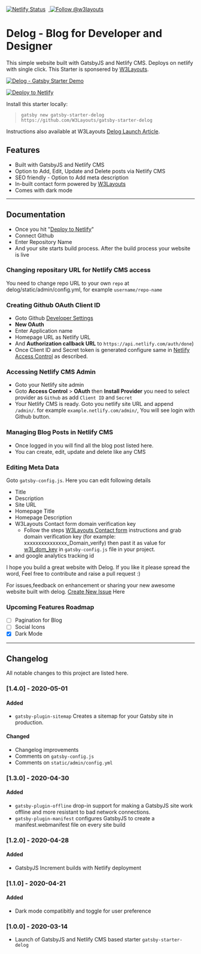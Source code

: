 [![Netlify Status](https://api.netlify.com/api/v1/badges/8ec719ad-c2f8-4529-b97d-e7561a9eaf33/deploy-status)](https://app.netlify.com/sites/delog-w3layouts/deploys) &nbsp;<a href="https://twitter.com/intent/follow?screen_name=w3layouts">
<img src="https://img.shields.io/twitter/follow/w3layouts.svg?label=Follow%20@w3layouts" alt="Follow @w3layouts" />
</a>

# Delog - Blog for Developer and Designer

This simple website built with GatsbyJS and Netlify CMS. Deploys on netlify with single click. This Starter is sponsered by [W3Layouts](https://w3layouts.com).

[![Delog - Gatsby Starter Demo](https://w3layouts.com/wp-content/uploads/2020/03/delog.jpg)](https://delog-w3layouts.netlify.com/)

[![Deploy to Netlify](https://www.netlify.com/img/deploy/button.svg)](https://app.netlify.com/start/deploy?repository=https://github.com/W3Layouts/gatsby-starter-delog)

Install this starter locally:

> `gatsby new gatsby-starter-delog https://github.com/W3Layouts/gatsby-starter-delog`

Instructions also available at W3Layouts [Delog Launch Article](https://w3layouts.com/articles/delog-gatsby-starter-netlify-cms/).

## Features

-   Built with GatsbyJS and Netlify CMS
-   Option to Add, Edit, Update and Delete posts via Netlify CMS
-   SEO friendly - Option to Add meta description
-   In-built contact form powered by [W3Layouts](https://w3layouts.com)
-   Comes with dark mode

---

## Documentation

-   Once you hit "[Deploy to Netlify](https://app.netlify.com/start/deploy?repository=https://github.com/W3Layouts/gatsby-starter-delog)"
-   Connect Github
-   Enter Repository Name
-   And your site starts build process. After the build process your website is live

### Changing repositary URL for Netlify CMS access

You need to change repo URL to your own `repo` at delog/static/admin/config.yml, for example `username/repo-name`

### Creating Github OAuth Client ID

-   Goto Github [Developer Settings](https://github.com/settings/developers)
-   **New OAuth**
-   Enter Application name
-   Homepage URL as Netlify URL
-   And **Authorization callback URL** to `https://api.netlify.com/auth/done`)
-   Once Client ID and Secret token is generated configure same in [Netlify Access Control](#accessing-netlify-cms-admin) as described.

### Accessing Netlify CMS Admin

-   Goto your Netlify site admin
-   Goto **Access Control** > **OAuth** then **Install Provider** you need to select provider as `Github` as add `Client ID` and `Secret`
-   Your Netlify CMS is ready. Goto you netlify site URL and append `/admin/`. for example `example.netlify.com/admin/`, You will see login with Github button.

### Managing Blog Posts in Netlify CMS

-   Once logged in you will find all the blog post listed here.
-   You can create, edit, update and delete like any CMS

### Editing Meta Data

Goto `gatsby-config.js`. Here you can edit following details

-   Title
-   Description
-   Site URL
-   Homepage Title
-   Homepage Description
-   W3Layouts Contact form domain verification key
    -   Follow the steps [W3Layouts Contact form](https://w3layouts.com/articles/introducing-contact-forms-for-static-websites/) instructions and grab domain verification key (for example: xxxxxxxxxxxxxxx_Domain_verify) then past it as value for [w3l_dom_key](https://github.com/W3Layouts/gatsby-starter-delog/blob/109b93b42385238da52cf46e8e80d8a77730e42d/gatsby-config.js#L18) in `gatsby-config.js` file in your project.
-   and google analytics tracking id

I hope you build a great website with Delog. If you like it please spread the word, Feel free to contribute and raise a pull request :)

For issues,feedback on enhancement or sharing your new awesome website built with delog. [Create New Issue](https://github.com/W3Layouts/delog/issues/new) Here

### Upcoming Features Roadmap

-   [ ] Pagination for Blog
-   [ ] Social Icons
-   [x] Dark Mode

---

## Changelog

All notable changes to this project are listed here.

### [1.4.0] - 2020-05-01

#### Added

-   `gatsby-plugin-sitemap` Creates a sitemap for your Gatsby site in production.

#### Changed

-   Changelog improvements
-   Comments on `gatsby-config.js`
-   Comments on `static/admin/config.yml`

### [1.3.0] - 2020-04-30

#### Added

-   `gatsby-plugin-offline` drop-in support for making a GatsbyJS site work offline and more resistant to bad network connections.
-   `gatsby-plugin-manifest` configures GatsbyJS to create a manifest.webmanifest file on every site build

### [1.2.0] - 2020-04-28

#### Added

-   GatsbyJS Increment builds with Netlify deployment

### [1.1.0] - 2020-04-21

#### Added

-   Dark mode compatibitly and toggle for user preference

### [1.0.0] - 2020-03-14

-   Launch of GatsbyJS and Netlify CMS based starter `gatsby-starter-delog`
